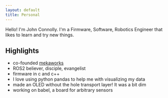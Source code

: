 ```yaml
---
layout: default
title: Personal 
---
```


<div class="post">
	<p> </p>
	<p>Hello! I'm John Connolly. I'm a Firmware, Software, Robotics Engineer that likes to learn and try new things.</p>
	<h2>Highlights</h2>
	<ul>
  		<li>co-founded <a href="https://www.mekaworks.com/">mekaworks</a></li>
  		<li>ROS2 believer, disciple, evangelist</li>
  		<li>firmware in c and c++</li>
  		<li>I love using python pandas to help me with visualizing my data</li>
  		<li>made an OLED without the hole transport layer! It was a bit dim</li>
  		<li>working on babel, a board for arbitrary sensors</li>
  	</ul>
</div>
